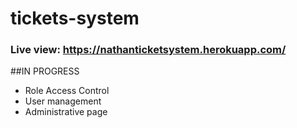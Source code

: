 # tickets-system
### Live view: https://nathanticketsystem.herokuapp.com/

##IN PROGRESS
- Role Access Control
- User management
- Administrative page
